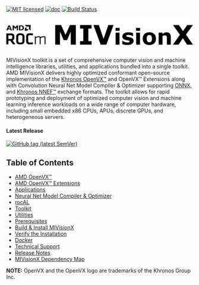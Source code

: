 [![MIT licensed](https://img.shields.io/badge/license-MIT-blue.svg)](https://opensource.org/licenses/MIT)
[![doc](https://img.shields.io/badge/doc-readthedocs-blueviolet)](https://gpuopen-professionalcompute-libraries.github.io/MIVisionX/)
[![Build Status](https://travis-ci.com/GPUOpen-ProfessionalCompute-Libraries/MIVisionX.svg?branch=master)](https://travis-ci.com/GPUOpen-ProfessionalCompute-Libraries/MIVisionX)

![MIVisionX](images/MIVisionX.png)

MIVisionX toolkit is a set of comprehensive computer vision and machine intelligence libraries, utilities, and applications bundled into a single toolkit. AMD MIVisionX delivers highly optimized conformant open-source implementation of the <a href="https://www.khronos.org/openvx/" target="_blank">Khronos OpenVX&trade;</a> and OpenVX&trade; Extensions along with Convolution Neural Net Model Compiler & Optimizer supporting <a href="https://onnx.ai/" target="_blank">ONNX</a>, and <a href="https://www.khronos.org/nnef" target="_blank">Khronos NNEF&trade;</a> exchange formats. The toolkit allows for rapid prototyping and deployment of optimized computer vision and machine learning inference workloads on a wide range of computer hardware, including small embedded x86 CPUs, APUs, discrete GPUs, and heterogeneous servers.

#### Latest Release

[![GitHub tag (latest SemVer)](https://img.shields.io/github/v/tag/GPUOpen-ProfessionalCompute-Libraries/MIVisionX?style=for-the-badge)](https://github.com/GPUOpen-ProfessionalCompute-Libraries/MIVisionX/releases)

## Table of Contents
- [AMD OpenVX™](amd-openvx.md)
- [AMD OpenVX™ Extensions](amd-openvx-extensions.md)
- [Applications](applications.md)
- [Neural Net Model Compiler \& Optimizer](neural-net-model-compiler--optimizer.md)
- [rocAL](rocal.md)
- [Toolkit](toolkit.md)
- [Utilities](utilities.md)
- [Prerequisites](prerequisites.md)
- [Build \& Install MIVisionX](build--install-mivisionx.md)
- [Verify the Installation](verify-the-installation.md)
- [Docker](docker.md)
- [Technical Support](technical-support.md)
- [Release Notes](release-notes.md)
- [MIVisionX Dependency Map](mivisionx-dependency-map.md)

**NOTE:** OpenVX and the OpenVX logo are trademarks of the Khronos Group Inc.
